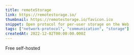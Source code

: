 ```yaml
---
title: remoteStorage
link: https://remotestorage.io/
thumbnail: https://remotestorage.io/favicon.ico
snippet: Open protocol for per-user storage on the Web
tags: ["network-protocol", "communication", "storage"]
createdAt: 2022-12-02T00:00:00.000Z
---
```

Free self-hosted
